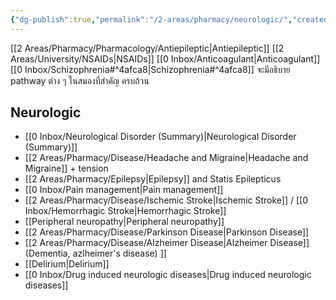 ```yaml
---
{"dg-publish":true,"permalink":"/2-areas/pharmacy/neurologic/","created":"2024-03-03T12:18:53.813+07:00","updated":"2025-10-06T19:45:42.391+07:00"}
---
```


[[2 Areas/Pharmacy/Pharmacology/Antiepileptic\|Antiepileptic]]
[[2 Areas/University/NSAIDs\|NSAIDs]]
[[0 Inbox/Anticoagulant\|Anticoagulant]]
[[0 Inbox/Schizophrenia#^4afca8\|Schizophrenia#^4afca8]] จะมีอธิบาย pathway ต่าง ๆ ในสมองที่สำคัญ ครบถ้วน

## Neurologic
- [[0 Inbox/Neurological Disorder (Summary)\|Neurological Disorder (Summary)]]
- [[2 Areas/Pharmacy/Disease/Headache and Migraine\|Headache and Migraine]] + tension
- [[2 Areas/Pharmacy/Epilepsy\|Epilepsy]] and Statis Epilepticus
- [[0 Inbox/Pain management\|Pain management]]
- [[2 Areas/Pharmacy/Disease/Ischemic Stroke\|Ischemic Stroke]] / [[0 Inbox/Hemorrhagic Stroke\|Hemorrhagic Stroke]]
- [[Peripheral neuropathy\|Peripheral neuropathy]]
- [[2 Areas/Pharmacy/Disease/Parkinson Disease\|Parkinson Disease]] 
- [[2 Areas/Pharmacy/Disease/Alzheimer Disease\|Alzheimer Disease]] (Dementia, azlheimer's disease) ]]
- [[Delirium\|Delirium]]
- [[0 Inbox/Drug induced neurologic diseases\|Drug induced neurologic diseases]]